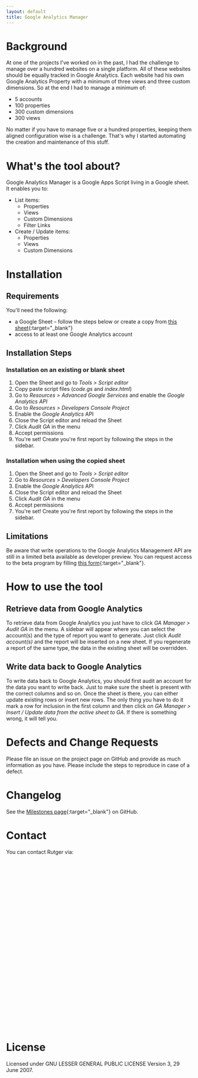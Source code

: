 ```yaml
---
layout: default
title: Google Analytics Manager
---
```

# Background
At one of the projects I've worked on in the past, I had the challenge to manage over a hundred websites on a single platform. All of these websites should be equally tracked in Google Analytics. Each website had his own Google Analytics Property with a minimum of three views and three custom dimensions. So at the end I had to manage a minimum of:

* 5 accounts
* 100 properties
* 300 custom dimensions
* 300 views

No matter if you have to manage five or a hundred properties, keeping them aligned configuration wise is a challenge. That's why I started automating the creation and maintenance of this stuff.

# What's the tool about?
Google Analytics Manager is a Google Apps Script living in a Google sheet.
It enables you to:

* List items:
   * Properties
   * Views
   * Custom Dimensions
   * Filter Links
* Create / Update items:
   * Properties
   * Views
   * Custom Dimensions

# Installation

## Requirements

You'll need the following:

* a Google Sheet – follow the steps below or create a copy from [this sheet](https://docs.google.com/spreadsheets/d/1QrJzquookyryTLuKEI2BoX822jAVcSlg9ExqVw1Eywc/copy){:target="_blank"}
* access to at least one Google Analytics account

## Installation Steps

### Installation on an existing or blank sheet

1. Open the Sheet and go to *Tools > Script editor*
2. Copy paste script files (*code.gs* and *index.html*)
3. Go to *Resources > Advanced Google Services* and enable the *Google Analytics API*
4. Go to *Resources > Developers Console Project*
5. Enable the *Google Analytics* API
6. Close the Script editor and reload the Sheet
7. Click *Audit GA* in the menu
8. Accept permissions
9. You're set! Create you're first report by following the steps in the sidebar.

### Installation when using the copied sheet

1. Open the Sheet and go to *Tools > Script editor*
2. Go to *Resources > Developers Console Project*
3. Enable the *Google Analytics* API
4. Close the Script editor and reload the Sheet
5. Click *Audit GA* in the menu
6. Accept permissions
7. You're set! Create you're first report by following the steps in the sidebar.

## Limitations

Be aware that write operations to the Google Analytics Management API are still in a limited beta available as developer preview. You can request access to the beta program by filling [this form](https://docs.google.com/a/procurios.eu/forms/d/e/1FAIpQLSf01NWo9R-SOHLKDUH0U4gWHNDBIY-gEI-zqBMG1Hyh3_hHZw/viewform){:target="_blank"}.

# How to use the tool

## Retrieve data from Google Analytics

To retrieve data from Google Analytics you just have to click *GA Manager > Audit GA* in the menu. A sidebar will appear where you can select the account(s) and the type of report you want to generate.
Just click *Audit account(s)* and the report will be inserted on a new sheet. If you regenerate a report of the same type, the data in the existing sheet will be overridden.

## Write data back to Google Analytics

To write data back to Google Analytics, you should first audit an account for the data you want to write back. Just to make sure the sheet is present with the correct columns and so on.
Once the sheet is there, you can either update existing rows or insert new rows. The only thing you have to do it mark a row for inclusion in the first column and then click on *GA Manager > Insert / Update data from the active sheet to GA*.
If there is something wrong, it will tell you.

# Defects and Change Requests

Please file an issue on the project page on GitHub and provide as much information as you have. Please include the steps to reproduce in case of a defect.

# Changelog

See the [Milestones page](https://github.com/rmeekers/Google-Analytics-Manager/milestones?state=closed){:target="_blank"} on GitHub.

# Contact

You can contact Rutger via:

<a href="https://twitter.com/rutgermeekers" target="_blank" class="icon-link">
    <svg class="icon icon-twitter">
        <use xlink:href="#icon-twitter" />
    </svg>
</a>
<a href="https://github.com/rmeekers" target="_blank" class="icon-link">
    <svg class="icon icon-github">
        <use xlink:href="#icon-github" />
    </svg>
</a>
<a href="https://linkedin.com/in/rutgermeekers" target="_blank" class="icon-link">
    <svg class="icon icon-linkedin">
        <use xlink:href="#icon-linkedin" />
    </svg>
</a>

# License
Licensed under GNU LESSER GENERAL PUBLIC LICENSE Version 3, 29 June 2007.
